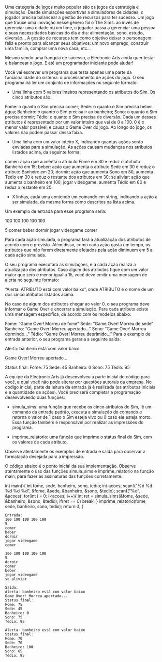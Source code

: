 Uma categoria de jogos muito popular são os jogos de estratégia e simulação. Desde simulações esportivas a simuladores de cidades, o jogador precisa balancear a gestão de recursos para ter sucesso. Um jogo que trouxe uma inovação nesse gênero foi o The Sims: ao invés de gerenciar uma cidade ou um time, o jogador passa a gerenciar uma pessoa e suas necessidades básicas do dia à dia: alimentação, sono, estudo, diversão… A gestão de recursos tem como objetivo deixar o personagem feliz e pronto para alcançar seus objetivos: um novo emprego, construir uma família, comprar uma nova casa, etc…

Mesmo sendo uma franquia de sucesso, a Electronic Arts ainda quer testar e balancear o jogo. E até um programador iniciante pode ajudar!

Você vai escrever um programa que testa apenas uma parte da funcionalidade do sistema: o processamento de ações do jogo. O seu programa irá ler um conjunto de informações no seguinte formato:

- Uma linha com 5 valores inteiros representando os atributos do Sim. Os cinco atributos são:

Fome: o quanto o Sim precisa comer;
Sede: o quanto o Sim precisa beber água;
Banheiro: o quanto o Sim precisa ir ao banheiro;
Sono: o quanto o Sim precisa dormir;
Tédio: o quanto o Sim precisa de diversão.
    Cada um desses atributos é representado por um valor inteiro que vai de 0 a 100. 0 é o menor valor possível, e causa o Game Over do jogo. Ao longo do jogo, os valores não podem passar dessa faixa.

- Uma linha com um valor inteiro X, indicando quantas ações serão enviadas para a simulação. As ações causam mudanças nos atributos listados acima, da seguinte forma:

comer: ação que aumenta o atributo Fome em 30 e reduz o atributo Banheiro em 15;
beber: ação que aumenta o atributo Sede em 30 e reduz o atributo Banheiro em 20;
dormir: ação que aumenta Sono em 80, aumenta Tédio em 30 e reduz o restante dos atributos em 30;
se aliviar: ação que aumenta o banheiro em 100;
jogar videogame: aumenta Tédio em 80 e reduz o restante em 20.
- X linhas, cada uma contendo um comando em string, indicando a ação a ser simulada, da mesma forma como descritos na lista acima.

Um exemplo de entrada para esse programa seria:

100 100 100 100 100 

5
comer
beber
dormir
jogar videogame
comer

Para cada ação simulada, o programa fará a atualização dos atributos de acordo com o previsto. Além disso, como cada ação gasta um tempo, os atributos que não forem diretamente afetados pela ação diminuem em 5 a cada ação simulada.

O seu programa executará as simulações, e a cada ação realiza a atualização dos atributos. Caso algum dos atributos fique com um valor maior que zero e menor igual a 15, você deve emitir uma mensagem de alerta no seguinte formato:

“Alerta: ATRIBUTO está com valor baixo”, onde ATRIBUTO é o nome de um dos cinco atributos listados acima.

No caso de algum dos atributos chegar ao valor 0, o seu programa deve informar o Game Over e encerrar a simulação. Para cada atributo existe uma mensagem específica, de acordo com os modelos abaixo:

Fome: “Game Over! Morreu de fome”
Sede: “Game Over! Morreu de sede”
Banheiro: “Game Over! Morreu apertado…”
Sono: “Game Over! Morreu dormindo…”
Tédio: “Game Over! Morreu deprimido…”
Para o exemplo de entrada anterior, o seu programa geraria a seguinte saída:

Alerta: banheiro está com valor baixo

Game Over! Morreu apertado...

Status final:
Fome: 75
Sede: 45
Banheiro: 0
Sono: 75
Tédio: 95

A equipe da Electronic Arts já desenvolveu a parte inicial do código para você, a qual você não pode alterar por questões autorais da empresa. No código inicial, parte da leitura da entrada já é realizada (os atributos iniciais e a quantidade de ações). Você precisará completar a programação desenvolvendo duas funções:

- simula_sims: uma função que recebe os cinco atributos do Sim, lê um comando da entrada padrão, executa a simulação do comando e retorna o valor de 1 caso o Sim esteja vivo ou 0 caso ele esteja morto. Essa função também é responsável por realizar as impressões do programa.

- imprime_relatorio: uma função que imprime o status final do Sim, com os valores de cada atributo.

Observe atentamente os exemplos de entrada e saída para observar a formatação desejada para a impressão.

O código abaixo é o ponto inicial da sua implementação. Observe atentamente o uso das funções simula_sims e imprime_relatorio na função main, para fazer as assinaturas das funções corretamente.

int main(){
    int fome, sede, banheiro, sono, tedio;
    int acoes;
    scanf("%d %d %d %d %d", &fome, &sede, &banheiro, &sono, &tedio);
    scanf("%d", &acoes);
    for(int i = 0; i<acoes; i++){
        int ret = simula_sims(&fome, &sede, &banheiro, &sono, &tedio);
        if(ret == 0) break;
    }
    imprime_relatorio(fome, sede, banheiro, sono, tedio);
    return 0;
}

```
Entrada: 
100 100 100 100 100
5
comer
beber
dormir
jogar videogame
comer

100 100 100 100 100
5
dormir
comer
beber
jogar videogame
se aliviar
```

```
Saída:
Alerta: banheiro está com valor baixo
Game Over! Morreu apertado...
Status final:
Fome: 75
Sede: 45
Banheiro: 0
Sono: 75
Tédio: 95

Alerta: banheiro está com valor baixo
Status final:
Fome: 70
Sede: 70
Banheiro: 100
Sono: 65
Tédio: 95
```